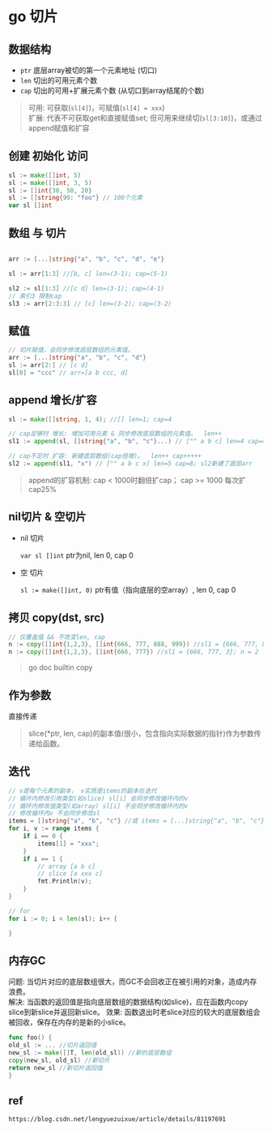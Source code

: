 # go 切片

## 数据结构

- `ptr` 底层array被切的第一个元素地址 (切口)
- `len` 切出的可用元素个数
- `cap` 切出的可用+扩展元素个数 (从切口到array结尾的个数)

> 可用: 可获取(`sl[4]`)，可赋值(`sl[4] = xxx`)  
> 扩展: 代表不可获取get和直接赋值set; 但可用来继续切(`sl[3:10]`)，或通过append赋值和扩容

## 创建 初始化 访问

```go
sl := make([]int, 5)
sl := make([]int, 3, 5)
sl := []int{30, 50, 20}
sl := []string{99: "foo"} // 100个元素
var sl []int
```

## 数组 与 切片

```go

arr := [...]string{"a", "b", "c", "d", "e"}

sl := arr[1:3] //[b, c] len=(3-1); cap=(5-1)

sl2 := sl[1:3] //[c d] len=(3-1); cap=(4-1)
// 索引3 限制cap
sl3 := arr[2:3:3] // [c] len=(3-2); cap=(3-2)
```

## 赋值

```go
// 切片赋值，会同步修改底层数组的元素值。
arr := [...]string{"a", "b", "c", "d"}
sl := arr[2:] // [c d]
sl[0] = "ccc" // arr=[a b ccc, d]
```

## append 增长/扩容

```go
sl := make([]string, 1, 4); //[] len=1; cap=4

// cap足够时 增长: 增加可用元素 & 同步修改底层数组的元素值。  len++
sl1 := append(sl, []string{"a", "b", "c"}...) // ["" a b c] len=4 cap=4; sl&sl1共享底层arr

// cap不足时 扩容: 新建底层数组(cap倍增)。  len++ cap+++++
sl2 := append(sl1, "x") // ["" a b c x] len=5 cap=8; sl2新建了底层arr
```

> append的扩容机制: cap < 1000时翻倍扩cap； cap >= 1000 每次扩cap25%

## nil切片 & 空切片

- nil 切片

  `var sl []int`  ptr为nil, len 0, cap 0  

- 空 切片

  `sl := make([]int, 0)` ptr有值（指向底层的空array）, len 0, cap 0

## 拷贝 copy(dst, src)

```go
// 仅覆盖值 && 不改变len, cap
n := copy([]int{1,2,3}, []int{666, 777, 888, 999}) //sl1 = {666, 777, 888};999 = 3
n := copy([]int{1,2,3}, []int{666, 777}) //sl1 = {666, 777, 3}; n = 2
```

> go doc builtin copy

## 作为参数

直接传递

> slice{*ptr, len, cap}的副本值(很小，包含指向实际数据的指针)作为参数传递给函数。

## 迭代

```go
// v是每个元素的副本， v实质是items的副本在迭代
// 循环内修改引用类型(如slice) sl[i] 会同步修改循环内的v
// 循环内修改值类型(如array) sl[i] 不会同步修改循环内的v
// 修改循环内v 不会同步修改sl
items = []string{"a", "b", "c"} //或 items = [...]string{"a", "b", "c"}
for i, v := range items {
    if i == 0 {
        items[1] = "xxx";
    }
    if i == 1 {
        // array [a b c]
        // slice [a xxx c]
        fmt.Println(v);
    }
}

// for
for i := 0; i < len(sl); i++ {

}
```

## 内存GC

问题: 当切片对应的底层数组很大，而GC不会回收正在被引用的对象，造成内存浪费。  
解决: 当函数的返回值是指向底层数组的数据结构(如slice)，应在函数内copy slice到新slice并返回新slice。
效果: 函数退出时老slice对应的较大的底层数组会被回收，保存在内存的是新的小slice。

```go
func foo() {
old_sl := ... //切片返回值
new_sl := make([]T, len(old_sl)) //新的底层数组
copy(new_sl, old_sl) //新切片
return new_sl //新切片返回值
}
```

## ref

`https://blog.csdn.net/lengyuezuixue/article/details/81197691`
